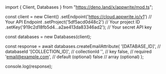 import { Client, Databases } from "https://deno.land/x/appwrite/mod.ts";

const client = new Client()
    .setEndpoint('https://cloud.appwrite.io/v1') // Your API Endpoint
    .setProject('5df5acd0d48c2') // Your project ID
    .setKey('919c2d18fb5d4...a2ae413da83346ad2'); // Your secret API key

const databases = new Databases(client);

const response = await databases.createEmailAttribute(
    '[DATABASE_ID]', // databaseId
    '[COLLECTION_ID]', // collectionId
    '', // key
    false, // required
    'email@example.com', // default (optional)
    false // array (optional)
);

console.log(response);
